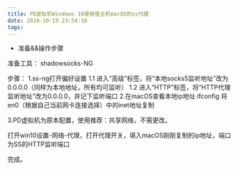 ```yaml
---
title: PD虚拟机Windows 10使用宿主机macOS的ss代理
date: 2019-10-19 23:54:18
tags:
---
```

- 准备&&操作步骤

准备工具：
shadowsocks-NG

步骤：
1.ss-ng打开偏好设置
1.1 进入“高级”标签，将“本地socks5监听地址”改为0.0.0.0（同样为本地地址，所有均可监听）
1.2 进入“HTTP”标签，将“HTTP代理监听地址”改为0.0.0.0，并记下监听端口
2.在macOS查看本地ip地址
ifconfig
将en0（根据自己当前网卡连接选择）中的inet地址复制

3.PD虚拟机为原本配置，使用推荐：共享网络，不需更改。

打开win10设置-网络-代理，打开代理开关，填入macOS刚刚复制的ip地址，端口为SS的HTTP监听端口

完成。